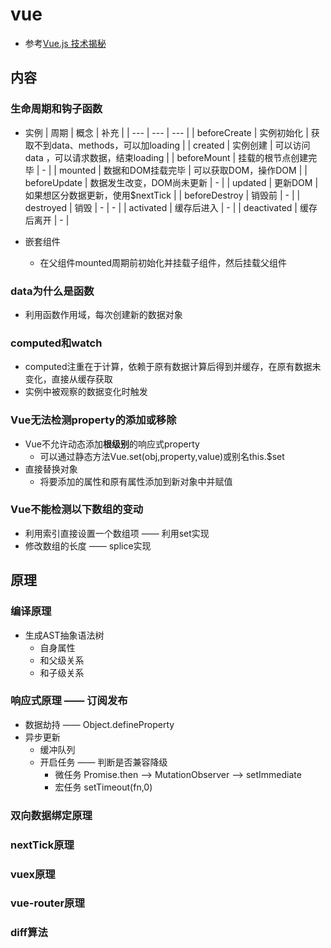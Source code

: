# vue
* 参考[Vue.js 技术揭秘](https://ustbhuangyi.github.io/vue-analysis/)

## 内容

### 生命周期和钩子函数
* 实例
    | 周期 | 概念 | 补充 |
	| --- | --- | --- |
	| beforeCreate | 实例初始化 | 获取不到data、methods，可以加loading |
	| created | 实例创建 | 可以访问data ，可以请求数据，结束loading |
	| beforeMount | 挂载的根节点创建完毕 | - |
	| mounted | 数据和DOM挂载完毕 | 可以获取DOM，操作DOM |
	| beforeUpdate | 数据发生改变，DOM尚未更新 | - |
	| updated | 更新DOM | 如果想区分数据更新，使用$nextTick |
	| beforeDestroy | 销毁前 | - |
	| destroyed | 销毁 | - | - |
	| activated | 缓存后进入 | - |
	| deactivated | 缓存后离开 | - |

* 嵌套组件
	* 在父组件mounted周期前初始化并挂载子组件，然后挂载父组件

### data为什么是函数
* 利用函数作用域，每次创建新的数据对象
### computed和watch
* computed注重在于计算，依赖于原有数据计算后得到并缓存，在原有数据未变化，直接从缓存获取
* 实例中被观察的数据变化时触发

### Vue无法检测property的添加或移除
* Vue不允许动态添加**根级别**的响应式property
    * 可以通过静态方法Vue.set(obj,property,value)或别名this.$set
* 直接替换对象
    * 将要添加的属性和原有属性添加到新对象中并赋值
### Vue不能检测以下数组的变动
   * 利用索引直接设置一个数组项 —— 利用set实现
   * 修改数组的长度 —— splice实现

## 原理
### 编译原理
* 生成AST抽象语法树
   * 自身属性
   * 和父级关系
   * 和子级关系

### 响应式原理 —— 订阅发布
* 数据劫持 —— Object.defineProperty
* 异步更新
   * 缓冲队列
   * 开启任务 —— 判断是否兼容降级
       * 微任务 Promise.then ——> MutationObserver ——> setImmediate
	   * 宏任务 setTimeout(fn,0)

### 双向数据绑定原理
### nextTick原理
### vuex原理
### vue-router原理
### diff算法